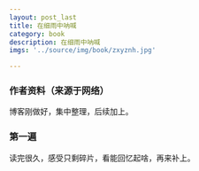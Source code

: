 ```yaml
---
layout: post_last
title: 在细雨中呐喊
category: book
description: 在细雨中呐喊
imgs: '../source/img/book/zxyznh.jpg'

---
```

### 作者资料（来源于网络）

博客刚做好，集中整理，后续加上。

### 第一遍

读完很久，感受只剩碎片，看能回忆起啥，再来补上。
 